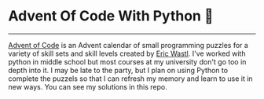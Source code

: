 # Advent Of Code With Python 🐍 
___

[Advent of Code](https://adventofcode.com/) is an Advent calendar of small programming puzzles for a variety of skill sets and skill levels created by [Eric Wastl](http://was.tl/).
I've worked with python in middle school but most courses at my university don't go too in depth into it. I may be late to the party, but I plan on using Python to complete the puzzels so that I can refresh my memory and learn to use it in new ways. You can see my solutions in this repo.
